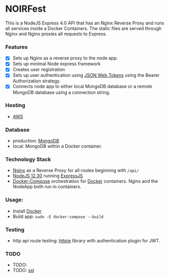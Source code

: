 # NOIRFest

This is a NodeJS Express 4.0 API that has an Nginx Reverse Proxy and runs all services inside a Docker Containers. 
The static files are served through Nginx and Nginx proxies all requests to Express. 

### Features
* [x] Sets up Nginx as a reverse proxy to the node app.
* [x] Sets up minimal Node express framework
* [x] Creates user registration
* [x] Sets up user authentication using [JSON Web Tokens](https://github.com/auth0/node-jsonwebtoken) using the Bearer Authorization strategy. 
* [x] Connects node app to either local MongoDB database or a remote MongoDB database using a connection string.

### Hosting
* [AWS](https://console.aws.amazon.com)

### Database 
* production: [MongoDB](https://cloud.mongodb.com/)
* local: MongoDB within a Docker container.

### Technology Stack
* [Nginx](https://www.nginx.com/) as a Reverse Proxy for all routes beginning with `/api/`
* [NodeJS 12.30](https://nodejs.org/en/) running [ExpressJS](https://expressjs.com/)
* [Docker-Compose](https://docs.docker.com/compose/) orchestration for
[Docker]() containers. Nginx and the NodeApp both run in containers.

### Usage:

* Install [Docker]()
* Build app: `sudo -E docker-compose --build` 

### Testing
* http api route testing: [httpie](https://github.com/teracyhq/httpie-jwt-auth) library with authentication plugin for JWT.
### TODO
* TODO: 
* TODO: [ssl](https://www.digitalocean.com/community/tutorials/how-to-secure-a-containerized-node-js-application-with-nginx-let-s-encrypt-and-docker-compose#step-3-%E2%80%94-creating-the-docker-compose-file)



